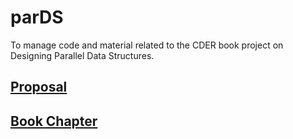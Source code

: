 # parDS
To manage code and material related to the CDER book project on Designing Parallel Data Structures.

## [Proposal](https://docs.google.com/document/d/1-hbkiccN3nNRfy5w90iMXi6zwReerNQ_9Rn5sVq8fUs/edit)

## [Book Chapter](https://www.overleaf.com/project/67766e36cede3838bc211a85)
